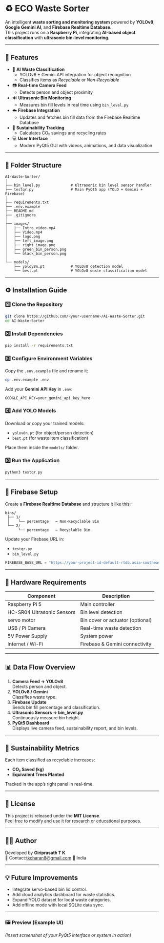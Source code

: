 # ♻️ ECO Waste Sorter 

An intelligent **waste sorting and monitoring system** powered by **YOLOv8**, **Google Gemini AI**, and **Firebase Realtime Database**.  
This project runs on a **Raspberry Pi**, integrating **AI-based object classification** with **ultrasonic bin-level monitoring**.

---

## 🚀 Features

- 🧠 **AI Waste Classification**
  - YOLOv8 + Gemini API integration for object recognition
  - Classifies items as *Recyclable* or *Non-Recyclable*
- 📷 **Real-time Camera Feed**
  - Detects person and object proximity
- 🔊 **Ultrasonic Bin Monitoring**
  - Measures bin fill levels in real time using `bin_level.py`
- ☁️ **Firebase Integration**
  - Updates and fetches bin fill data from the Firebase Realtime Database
- 🌱 **Sustainability Tracking**
  - Calculates CO₂ savings and recycling rates
- 💻 **User Interface**
  - Modern PyQt5 GUI with videos, animations, and data visualization

---

## 🧰 Folder Structure

```
AI-Waste-Sorter/
│
├── bin_level.py              # Ultrasonic bin level sensor handler
├── testqr.py                 # Main PyQt5 app (YOLO + Gemini + Firebase)
│
├── requirements.txt
├── .env.example
├── README.md
├── .gitignore
│
├── images/
│   ├── Intro_video.mp4
│   ├── Video.mp4
│   ├── logo.png
│   ├── left_image.png
│   ├── right_image.png
│   ├── green_bin_person.png
│   └── black_bin_person.png
│
└── models/
    ├── yolov8n.pt            # YOLOv8 detection model
    └── best.pt               # YOLOv8 waste classification model
```

---

## ⚙️ Installation Guide

### 1️⃣ Clone the Repository
```bash
git clone https://github.com/<your-username>/AI-Waste-Sorter.git
cd AI-Waste-Sorter
```

### 2️⃣ Install Dependencies
```bash
pip install -r requirements.txt
```

### 3️⃣ Configure Environment Variables
Copy the `.env.example` file and rename it:
```bash
cp .env.example .env
```

Add your **Gemini API Key** in `.env`:
```
GOOGLE_API_KEY=your_gemini_api_key_here
```

### 4️⃣ Add YOLO Models
Download or copy your trained models:
- `yolov8n.pt` (for object/person detection)
- `best.pt` (for waste item classification)

Place them inside the `models/` folder.

### 5️⃣ Run the Application
```bash
python3 testqr.py
```

---

## 🧩 Firebase Setup

Create a **Firebase Realtime Database** and structure it like this:

```
bins/
 ├── 1/
 │    └── percentage   ← Non-Recyclable Bin
 └── 2/
      └── percentage   ← Recyclable Bin
```

Update your Firebase URL in:
- `testqr.py`
- `bin_level.py`

```python
FIREBASE_BASE_URL = "https://your-project-id-default-rtdb.asia-southeast1.firebasedatabase.app"
```

---

## 🧠 Hardware Requirements

| Component | Description |
|------------|--------------|
| Raspberry Pi 5 | Main controller |
| HC-SR04 Ultrasonic Sensors | Bin level detection |
| servo motor | Bin cover or actuator (optional) |
| USB / Pi Camera | Real-time waste detection |
| 5V Power Supply | System power |
| Internet / Wi-Fi | Firebase & Gemini connectivity |

---

## 📊 Data Flow Overview

1. **Camera Feed → YOLOv8**  
   Detects person and object.
2. **YOLOv8 / Gemini**  
   Classifies waste type.
3. **Firebase Update**  
   Sends bin fill percentage and classification.
4. **Ultrasonic Sensors → bin_level.py**  
   Continuously measure bin height.
5. **PyQt5 Dashboard**  
   Displays live camera feed, sustainability report, and bin levels.

---

## 🌱 Sustainability Metrics

Each item classified as recyclable increases:
- **CO₂ Saved (kg)**
- **Equivalent Trees Planted**

Tracked in the app’s right panel in real-time.

---

## 🧾 License

This project is released under the **MIT License**.  
Feel free to modify and use it for research or educational purposes.

---

## 👨‍💻 Author

Developed by **Giriprasath T K**  
📧 Contact:tkcharan8@gmail.com 
📍 India

---

## 💡 Future Improvements
- Integrate servo-based bin lid control.
- Add cloud analytics dashboard for waste statistics.
- Expand YOLO dataset for local waste categories.
- Add offline mode with local SQLite data sync.

---

### 🖼 Preview (Example UI)
*(Insert screenshot of your PyQt5 interface or system in action)*
